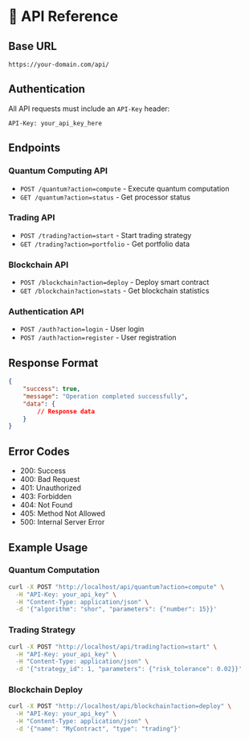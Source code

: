 # 🔌 API Reference

## Base URL
```
https://your-domain.com/api/
```

## Authentication
All API requests must include an `API-Key` header:
```http
API-Key: your_api_key_here
```

## Endpoints

### Quantum Computing API
- `POST /quantum?action=compute` - Execute quantum computation
- `GET /quantum?action=status` - Get processor status

### Trading API
- `POST /trading?action=start` - Start trading strategy
- `GET /trading?action=portfolio` - Get portfolio data

### Blockchain API
- `POST /blockchain?action=deploy` - Deploy smart contract
- `GET /blockchain?action=stats` - Get blockchain statistics

### Authentication API
- `POST /auth?action=login` - User login
- `POST /auth?action=register` - User registration

## Response Format
```json
{
    "success": true,
    "message": "Operation completed successfully",
    "data": {
        // Response data
    }
}
```

## Error Codes
- 200: Success
- 400: Bad Request
- 401: Unauthorized
- 403: Forbidden
- 404: Not Found
- 405: Method Not Allowed
- 500: Internal Server Error

## Example Usage

### Quantum Computation
```bash
curl -X POST "http://localhost/api/quantum?action=compute" \
  -H "API-Key: your_api_key" \
  -H "Content-Type: application/json" \
  -d '{"algorithm": "shor", "parameters": {"number": 15}}'
```

### Trading Strategy
```bash
curl -X POST "http://localhost/api/trading?action=start" \
  -H "API-Key: your_api_key" \
  -H "Content-Type: application/json" \
  -d '{"strategy_id": 1, "parameters": {"risk_tolerance": 0.02}}'
```

### Blockchain Deploy
```bash
curl -X POST "http://localhost/api/blockchain?action=deploy" \
  -H "API-Key: your_api_key" \
  -H "Content-Type: application/json" \
  -d '{"name": "MyContract", "type": "trading"}'
```

